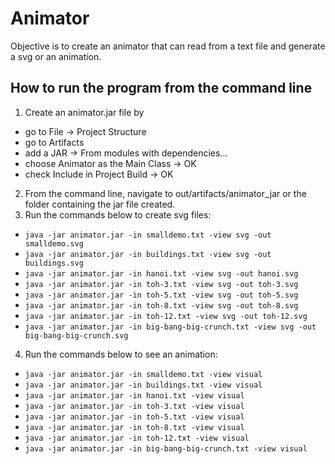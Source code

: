 # Animator

Objective is to create an animator that can read from a text file and generate a svg or an animation.

## How to run the program from the command line
1. Create an animator.jar file by
- go to File -> Project Structure
- go to Artifacts
- add a JAR -> From modules with dependencies...
- choose Animator as the Main Class -> OK
- check Include in Project Build -> OK
2. From the command line, navigate to out/artifacts/animator_jar or the folder containing the jar file created.
3. Run the commands below to create svg files:
- `java -jar animator.jar -in smalldemo.txt -view svg -out smalldemo.svg`
- `java -jar animator.jar -in buildings.txt -view svg -out buildings.svg`
- `java -jar animator.jar -in hanoi.txt -view svg -out hanoi.svg`
- `java -jar animator.jar -in toh-3.txt -view svg -out toh-3.svg`
- `java -jar animator.jar -in toh-5.txt -view svg -out toh-5.svg`
- `java -jar animator.jar -in toh-8.txt -view svg -out toh-8.svg`
- `java -jar animator.jar -in toh-12.txt -view svg -out toh-12.svg`
- `java -jar animator.jar -in big-bang-big-crunch.txt -view svg -out big-bang-big-crunch.svg`
4. Run the commands below to see an animation:
- `java -jar animator.jar -in smalldemo.txt -view visual`
- `java -jar animator.jar -in buildings.txt -view visual`
- `java -jar animator.jar -in hanoi.txt -view visual`
- `java -jar animator.jar -in toh-3.txt -view visual`
- `java -jar animator.jar -in toh-5.txt -view visual`
- `java -jar animator.jar -in toh-8.txt -view visual`
- `java -jar animator.jar -in toh-12.txt -view visual`
- `java -jar animator.jar -in big-bang-big-crunch.txt -view visual`